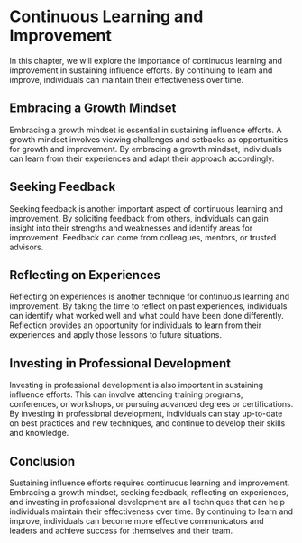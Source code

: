 # Continuous Learning and Improvement

In this chapter, we will explore the importance of continuous learning and improvement in sustaining influence efforts. By continuing to learn and improve, individuals can maintain their effectiveness over time.

Embracing a Growth Mindset
--------------------------

Embracing a growth mindset is essential in sustaining influence efforts. A growth mindset involves viewing challenges and setbacks as opportunities for growth and improvement. By embracing a growth mindset, individuals can learn from their experiences and adapt their approach accordingly.

Seeking Feedback
----------------

Seeking feedback is another important aspect of continuous learning and improvement. By soliciting feedback from others, individuals can gain insight into their strengths and weaknesses and identify areas for improvement. Feedback can come from colleagues, mentors, or trusted advisors.

Reflecting on Experiences
-------------------------

Reflecting on experiences is another technique for continuous learning and improvement. By taking the time to reflect on past experiences, individuals can identify what worked well and what could have been done differently. Reflection provides an opportunity for individuals to learn from their experiences and apply those lessons to future situations.

Investing in Professional Development
-------------------------------------

Investing in professional development is also important in sustaining influence efforts. This can involve attending training programs, conferences, or workshops, or pursuing advanced degrees or certifications. By investing in professional development, individuals can stay up-to-date on best practices and new techniques, and continue to develop their skills and knowledge.

Conclusion
----------

Sustaining influence efforts requires continuous learning and improvement. Embracing a growth mindset, seeking feedback, reflecting on experiences, and investing in professional development are all techniques that can help individuals maintain their effectiveness over time. By continuing to learn and improve, individuals can become more effective communicators and leaders and achieve success for themselves and their team.
